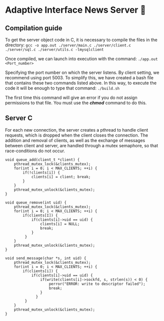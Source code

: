 # Adaptive Interface News Server 🔶

## Compilation guide

To get the server object code in C, it is necessary to compile the files in the directory:
```gcc -o app.out ./server/main.c ./server/client.c ./server/sql.c ./server/utils.c -lmysqlclient```

Once compiled, we can launch into execution with the command:
```./app.out <Port_number>```

Specifying the port number on which the server listens. By client setting, we recommend using port 5003.
To simplify this, we have created a bash file that contains these two commands listed above. In this way, to execute the code it will be enough to type that command:
```./build.sh```

The first time this command will give an error if you do not assign permissions to that file. You must use the ***chmod*** command to do this.

## Server C 
For each new connection, the server creates a pthread to handle client requests, which is dropped when the client closes the connection. The addition and removal of clients, as well as the exchange of messages between client and server, are handled through a mutex semaphore, so that race-conditions do not occur.
```
void queue_add(client_t *client) { 
    pthread_mutex_lock(&clients_mutex); 
    for(int i = 0; i < MAX_CLIENTS; ++i) {
        if(!clients[i]) { 
            clients[i] = client; break;
        } 
    }
    pthread_mutex_unlock(&clients_mutex); 
}

void queue_remove(int uid) { 
    pthread_mutex_lock(&clients_mutex);
    for(int i = 0; i < MAX_CLIENTS; ++i) {
        if(clients[I]) { 
            if(clients[i]->uid == uid) {
                clients[i] = NULL;
                break; 
            }
         } 
    }
    pthread_mutex_unlock(&clients_mutex);
}

void send_message(char *s, int uid) { 
    pthread_mutex_lock(&clients_mutex); 
    for(int i = 0; i < MAX_CLIENTS; ++i) {
        if(clients[i]) { 
            if(clients[i]->uid == uid) {
                if(write(clients[i]->sockfd, s, strlen(s)) < 0) { 
                    perror("ERROR: write to descriptor failed"); 
                    break;
                } 
              }
         } 
    }
    pthread_mutex_unlock(&clients_mutex); 
}
```
